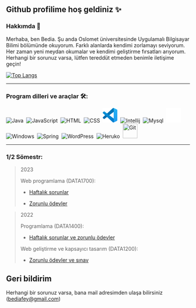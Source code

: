  ## Github profilime hoş geldiniz ✨
### Hakkımda 🚀
Merhaba, ben Bedia. Şu anda Oslomet üniversitesinde Uygulamalı Bilgisayar Bilimi bölümünde okuyorum. Farklı alanlarda kendimi zorlamayı seviyorum. 
Her zaman yeni meydan okumalar
ve kendimi geliştirme fırsatları arıyorum. Herhangi bir sorunuz varsa, lütfen tereddüt etmeden benimle iletişime geçin!

[![Top Langs](https://github-readme-stats.vercel.app/api/top-langs/?username=Bediafeyza&layout=compact&theme=rose_pine)](https://github.com/Bediafeyza/github-readme-stats)
***
### Program dilleri ve araçlar 🛠:

<div>
  <img src="https://github.com/Bediafeyza/devicon/blob/master/icons/java/java-original.svg" title="Java" alt="Java" width="40" height="40"/>&nbsp;
  <img src="https://github.com/Bediafeyza/devicon/blob/master/icons/javascript/javascript-original.svg" title="JavaScript" alt="JavaScript" width="40" height="40"/>&nbsp;
  <img src="https://github.com/Bediafeyza/devicon/blob/master/icons/html5/html5-original.svg" title="HTML5" alt="HTML" width="40" height="40"/>&nbsp;
  <img src="https://github.com/Bediafeyza/devicon/blob/master/icons/css3/css3-original.svg"  title="CSS3" alt="CSS" width="40" height="40"/>&nbsp;
<img src="https://github.com/Bediafeyza/devicon/blob/master/icons/vscode/vscode-original.svg" title="VScode" alt="VScode" width="40" height="40"/>&nbsp;
<img src="https://github.com/yurijserrano/Github-Profile-Readme-Logos/blob/master/ides/intellij.svg" alt="Intellij" width="45" height="45"/>&nbsp;
<img src="https://github.com/Bediafeyza/devicon/blob/master/icons/mysql/mysql-original.svg" title="MySql" alt="Mysql" width="40" height="40"/>&nbsp;
<img src="https://github.com/logo/apple/blob/master/images/logo-white.svg" title="Apple" alt="Apple" width="40" height="40"/>&nbsp;
<img src="https://github.com/Bediafeyza/devicon/blob/master/icons/windows8/windows8-original.svg" title="Windows" alt="Windows" width="40" height="40"/>&nbsp;
  <img src="https://github.com/Bediafeyza/devicon/blob/master/icons/spring/spring-original.svg" title="Spring" alt="Spring" width="40"
  height="40"/>&nbsp;
<img src="https://github.com/Bediafeyza/devicon/blob/master/icons/wordpress/wordpress-plain.svg" title="WordPress" alt="WordPress" width="40" height="40"/>&nbsp;
 <img src="https://github.com/Bediafeyza/devicon/blob/master/icons/heroku/heroku-original.svg" title="Heruko" alt="Heruko" width="40" height="40"/>&nbsp;
  <img src="https://github.com/Bediafeyza/devicon/blob/master/icons/git/git-original.svg" title="Git" **alt="Git" width="40" height="40"/>
</div>

***
### 1/2 Sömestr:
>2023
>
> Web programlama (DATA1700):
> 
> - [Haftalık sorunlar](https://github.com/Bediafeyza/UkesOppgaver_Data1700.git)
>
> - [Zorunlu ödevler](https://github.com/Bediafeyza/oblig1_Data1700.git)
> 

> 2022
> 
> Programlama (DATA1400):
> 
> - [Haftalık sorunlar ve zorunlu ödevler](https://github.com/Bediafeyza/Ukesoppgaver.git)
> 
> Web geliştirme ve kapsayıcı tasarım (DATA1200):
> 
> - [Zorunlu ödevler ve sınav](https://github.com/Bediafeyza/obliger-og-eksamen.git)
>
## Geri bildirim

Herhangi bir sorunuz varsa, bana mail adresimden ulaşa bilirsiniz (bediafey@gmail.com)
